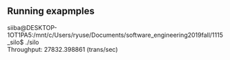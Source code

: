 ## Running exapmples

siiba@DESKTOP-1OT1PA5:/mnt/c/Users/ryuse/Documents/software_engineering2019fall/1115_silo$ ./silo <br>
Throughput: 27832.398861 (trans/sec)
